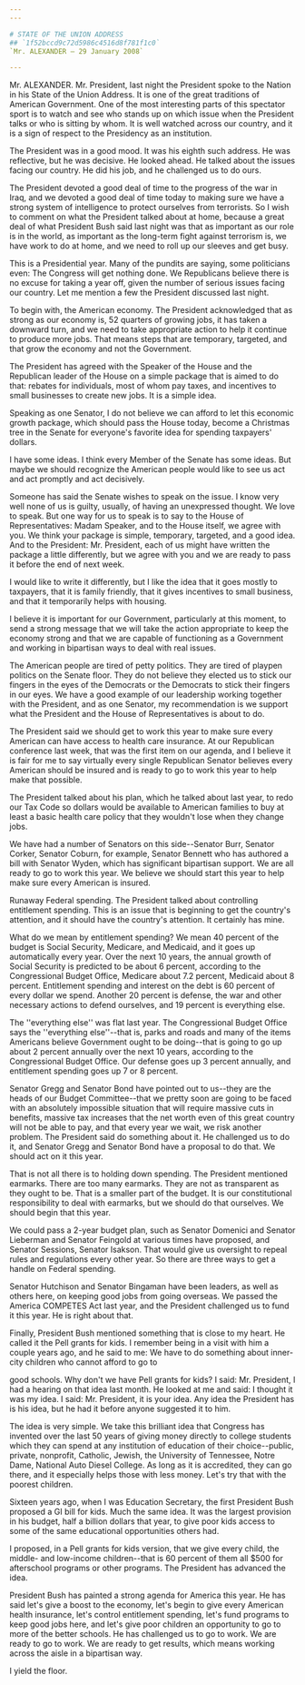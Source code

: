 ```yaml
---
---

# STATE OF THE UNION ADDRESS
## `1f52bccd9c72d5986c4516d8f781f1c0`
`Mr. ALEXANDER — 29 January 2008`

---
```



Mr. ALEXANDER. Mr. President, last night the President spoke to the 
Nation in his State of the Union Address. It is one of the great 
traditions of American Government. One of the most interesting parts of 
this spectator sport is to watch and see who stands up on which issue 
when the President talks or who is sitting by whom. It is well watched 
across our country, and it is a sign of respect to the Presidency as an 
institution.

The President was in a good mood. It was his eighth such address. He 
was reflective, but he was decisive. He looked ahead. He talked about 
the issues facing our country. He did his job, and he challenged us to 
do ours.

The President devoted a good deal of time to the progress of the war 
in Iraq, and we devoted a good deal of time today to making sure we 
have a strong system of intelligence to protect ourselves from 
terrorists. So I wish to comment on what the President talked about at 
home, because a great deal of what President Bush said last night was 
that as important as our role is in the world, as important as the 
long-term fight against terrorism is, we have work to do at home, and 
we need to roll up our sleeves and get busy.

This is a Presidential year. Many of the pundits are saying, some 
politicians even: The Congress will get nothing done. We Republicans 
believe there is no excuse for taking a year off, given the number of 
serious issues facing our country. Let me mention a few the President 
discussed last night.

To begin with, the American economy. The President acknowledged that 
as strong as our economy is, 52 quarters of growing jobs, it has taken 
a downward turn, and we need to take appropriate action to help it 
continue to produce more jobs. That means steps that are temporary, 
targeted, and that grow the economy and not the Government.


The President has agreed with the Speaker of the House and the 
Republican leader of the House on a simple package that is aimed to do 
that: rebates for individuals, most of whom pay taxes, and incentives 
to small businesses to create new jobs. It is a simple idea.

Speaking as one Senator, I do not believe we can afford to let this 
economic growth package, which should pass the House today, become a 
Christmas tree in the Senate for everyone's favorite idea for spending 
taxpayers' dollars.

I have some ideas. I think every Member of the Senate has some ideas. 
But maybe we should recognize the American people would like to see us 
act and act promptly and act decisively.

Someone has said the Senate wishes to speak on the issue. I know very 
well none of us is guilty, usually, of having an unexpressed thought. 
We love to speak. But one way for us to speak is to say to the House of 
Representatives: Madam Speaker, and to the House itself, we agree with 
you. We think your package is simple, temporary, targeted, and a good 
idea. And to the President: Mr. President, each of us might have 
written the package a little differently, but we agree with you and we 
are ready to pass it before the end of next week.

I would like to write it differently, but I like the idea that it 
goes mostly to taxpayers, that it is family friendly, that it gives 
incentives to small business, and that it temporarily helps with 
housing.

I believe it is important for our Government, particularly at this 
moment, to send a strong message that we will take the action 
appropriate to keep the economy strong and that we are capable of 
functioning as a Government and working in bipartisan ways to deal with 
real issues.

The American people are tired of petty politics. They are tired of 
playpen politics on the Senate floor. They do not believe they elected 
us to stick our fingers in the eyes of the Democrats or the Democrats 
to stick their fingers in our eyes. We have a good example of our 
leadership working together with the President, and as one Senator, my 
recommendation is we support what the President and the House of 
Representatives is about to do.

The President said we should get to work this year to make sure every 
American can have access to health care insurance. At our Republican 
conference last week, that was the first item on our agenda, and I 
believe it is fair for me to say virtually every single Republican 
Senator believes every American should be insured and is ready to go to 
work this year to help make that possible.

The President talked about his plan, which he talked about last year, 
to redo our Tax Code so dollars would be available to American families 
to buy at least a basic health care policy that they wouldn't lose when 
they change jobs.

We have had a number of Senators on this side--Senator Burr, Senator 
Corker, Senator Coburn, for example, Senator Bennett who has authored a 
bill with Senator Wyden, which has significant bipartisan support. We 
are all ready to go to work this year. We believe we should start this 
year to help make sure every American is insured.

Runaway Federal spending. The President talked about controlling 
entitlement spending. This is an issue that is beginning to get the 
country's attention, and it should have the country's attention. It 
certainly has mine.

What do we mean by entitlement spending? We mean 40 percent of the 
budget is Social Security, Medicare, and Medicaid, and it goes up 
automatically every year. Over the next 10 years, the annual growth of 
Social Security is predicted to be about 6 percent, according to the 
Congressional Budget Office, Medicare about 7.2 percent, Medicaid about 
8 percent. Entitlement spending and interest on the debt is 60 percent 
of every dollar we spend. Another 20 percent is defense, the war and 
other necessary actions to defend ourselves, and 19 percent is 
everything else.

The ''everything else'' was flat last year. The Congressional Budget 
Office says the ''everything else''--that is, parks and roads and many 
of the items Americans believe Government ought to be doing--that is 
going to go up about 2 percent annually over the next 10 years, 
according to the Congressional Budget Office. Our defense goes up 3 
percent annually, and entitlement spending goes up 7 or 8 percent.

Senator Gregg and Senator Bond have pointed out to us--they are the 
heads of our Budget Committee--that we pretty soon are going to be 
faced with an absolutely impossible situation that will require massive 
cuts in benefits, massive tax increases that the net worth even of this 
great country will not be able to pay, and that every year we wait, we 
risk another problem. The President said do something about it. He 
challenged us to do it, and Senator Gregg and Senator Bond have a 
proposal to do that. We should act on it this year.

That is not all there is to holding down spending. The President 
mentioned earmarks. There are too many earmarks. They are not as 
transparent as they ought to be. That is a smaller part of the budget. 
It is our constitutional responsibility to deal with earmarks, but we 
should do that ourselves. We should begin that this year.

We could pass a 2-year budget plan, such as Senator Domenici and 
Senator Lieberman and Senator Feingold at various times have proposed, 
and Senator Sessions, Senator Isakson. That would give us oversight to 
repeal rules and regulations every other year. So there are three ways 
to get a handle on Federal spending.


Senator Hutchison and Senator Bingaman have been leaders, as well as 
others here, on keeping good jobs from going overseas. We passed the 
America COMPETES Act last year, and the President challenged us to fund 
it this year. He is right about that.

Finally, President Bush mentioned something that is close to my 
heart. He called it the Pell grants for kids. I remember being in a 
visit with him a couple years ago, and he said to me: We have to do 
something about inner-city children who cannot afford to go to


good schools. Why don't we have Pell grants for kids? I said: Mr. 
President, I had a hearing on that idea last month. He looked at me and 
said: I thought it was my idea. I said: Mr. President, it is your idea. 
Any idea the President has is his idea, but he had it before anyone 
suggested it to him.

The idea is very simple. We take this brilliant idea that Congress 
has invented over the last 50 years of giving money directly to college 
students which they can spend at any institution of education of their 
choice--public, private, nonprofit, Catholic, Jewish, the University of 
Tennessee, Notre Dame, National Auto Diesel College. As long as it is 
accredited, they can go there, and it especially helps those with less 
money. Let's try that with the poorest children.

Sixteen years ago, when I was Education Secretary, the first 
President Bush proposed a GI bill for kids. Much the same idea. It was 
the largest provision in his budget, half a billion dollars that year, 
to give poor kids access to some of the same educational opportunities 
others had.

I proposed, in a Pell grants for kids version, that we give every 
child, the middle- and low-income children--that is 60 percent of them 
all $500 for afterschool programs or other programs. The President has 
advanced the idea.

President Bush has painted a strong agenda for America this year. He 
has said let's give a boost to the economy, let's begin to give every 
American health insurance, let's control entitlement spending, let's 
fund programs to keep good jobs here, and let's give poor children an 
opportunity to go to more of the better schools. He has challenged us 
to go to work. We are ready to go to work. We are ready to get results, 
which means working across the aisle in a bipartisan way.

I yield the floor.